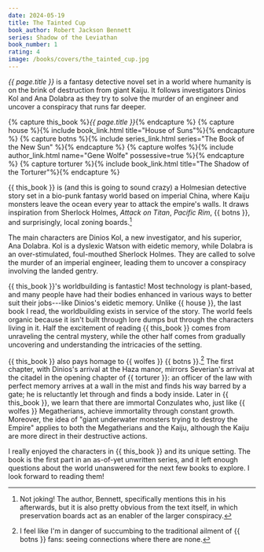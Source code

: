 ```yaml
---
date: 2024-05-19
title: The Tainted Cup
book_author: Robert Jackson Bennett
series: Shadow of the Leviathan
book_number: 1
rating: 4
image: /books/covers/the_tainted_cup.jpg
---
```


<cite class="book-title">{{ page.title }}</cite> is a fantasy detective novel
set in a world where humanity is on the brink of destruction from giant Kaiju.
It follows investigators Dinios Kol and Ana Dolabra as they try to solve the
murder of an engineer and uncover a conspiracy that runs far deeper.

{% capture this_book %}<cite class="book-title">{{ page.title }}</cite>{% endcapture %}
{% capture house %}{% include book_link.html title="House of Suns"%}{% endcapture %}
{% capture botns %}{% include series_link.html series="The Book of the New Sun" %}{% endcapture %}
{% capture wolfes %}{% include author_link.html name="Gene Wolfe" possessive=true %}{% endcapture %}
{% capture torturer %}{% include book_link.html title="The Shadow of the Torturer"%}{% endcapture %}

{{ this_book }} is (and this is going to sound crazy) a Holmesian detective
story set in a bio-punk fantasy world based on imperial China, where Kaiju
monsters leave the ocean every year to attack the empire's walls. It draws
inspiration from Sherlock Holmes, <cite>Attack on Titan</cite>, <cite>Pacific
Rim</cite>, {{ botns }}, and surprisingly, local zoning boards.[^zoning]

[^zoning]:
    Not joking! The author, Bennett, specifically mentions this in his
    afterwards, but it is also pretty obvious from the text itself, in which
    preservation boards act as an enabler of the larger conspiracy.

The main characters are Dinios Kol, a new investigator, and his superior, Ana
Dolabra. Kol is a dyslexic Watson with eidetic memory, while Dolabra is an
over-stimulated, foul-mouthed Sherlock Holmes. They are called to solve the
murder of an imperial engineer, leading them to uncover a conspiracy involving
the landed gentry.

{{ this_book }}'s worldbuilding is fantastic! Most technology is plant-based,
and many people have had their bodies enhanced in various ways to better suit
their jobs---like Dinios's eidetic memory. Unlike {{ house }}, the last book I
read, the worldbuilding exists in service of the story. The world feels
organic because it isn't built through lore dumps but through the characters
living in it. Half the excitement of reading {{ this_book }} comes from
unraveling the central mystery, while the other half comes from gradually
uncovering and understanding the intricacies of the setting.

{{ this_book }} also pays homage to {{ wolfes }} {{ botns }}.[^botns] The
first chapter, with Dinios's arrival at the Haza manor, mirrors Severian's
arrival at the citadel in the opening chapter of {{ torturer }}: an officer of
the law with perfect memory arrives at a wall in the mist and finds his way
barred by a gate; he is reluctantly let through and finds a body inside. Later
in {{ this_book }}, we learn that there are immortal Conzulates who, just like
{{ wolfes }} Megatherians, achieve immortality through constant growth.
Moreover, the idea of "giant underwater monsters trying to destroy the Empire"
applies to both the Megatherians and the Kaiju, although the Kaiju are more
direct in their destructive actions.

[^botns]:
    I feel like I'm in danger of succumbing to the traditional ailment of {{
    botns }} fans: seeing connections where there are none.

I really enjoyed the characters in {{ this_book }} and its unique setting. The
book is the first part in an as-of-yet unwritten series, and it left enough
questions about the world unanswered for the next few books to explore. I look
forward to reading them!
